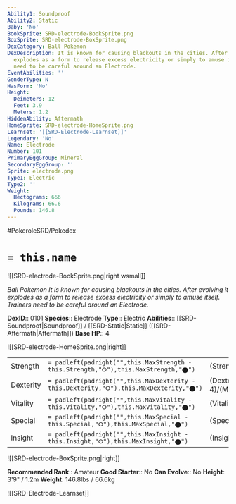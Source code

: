 ```yaml
---
Ability1: Soundproof
Ability2: Static
Baby: 'No'
BookSprite: SRD-electrode-BookSprite.png
BoxSprite: SRD-electrode-BoxSprite.png
DexCategory: Ball Pokemon
DexDescription: It is known for causing blackouts in the cities. After evolving it
  explodes as a form to release excess electricity or simply to amuse itself. Trainers
  need to be careful around an Electrode.
EventAbilities: ''
GenderType: N
HasForm: 'No'
Height:
  Deimeters: 12
  Feet: 3.9
  Meters: 1.2
HiddenAbility: Aftermath
HomeSprite: SRD-electrode-HomeSprite.png
Learnset: '[[SRD-Electrode-Learnset]]'
Legendary: 'No'
Name: Electrode
Number: 101
PrimaryEggGroup: Mineral
SecondaryEggGroup: ''
Sprite: electrode.png
Type1: Electric
Type2: ''
Weight:
  Hectograms: 666
  Kilograms: 66.6
  Pounds: 146.8
---
```


#PokeroleSRD/Pokedex

# `= this.name`

![[SRD-electrode-BookSprite.png|right wsmall]]

*Ball Pokemon*
*It is known for causing blackouts in the cities. After evolving it explodes as a form to release excess electricity or simply to amuse itself. Trainers need to be careful around an Electrode.*

**DexID**:: 0101
**Species**:: Electrode
**Type**:: Electric
**Abilities**:: [[SRD-Soundproof|Soundproof]] / [[SRD-Static|Static]] ([[SRD-Aftermath|Aftermath]])
**Base HP**:: 4

![[SRD-electrode-HomeSprite.png|right]]

|           |                                                                                        |                                          |
| --------- | -------------------------------------------------------------------------------------- | ---------------------------------------- |
| Strength  | `= padleft(padright("",this.MaxStrength - this.Strength,"⭘"),this.MaxStrength,"⬤")`    | (Strength::2)/(MaxStrength::4)   |
| Dexterity | `= padleft(padright("",this.MaxDexterity - this.Dexterity,"⭘"),this.MaxDexterity,"⬤")` | (Dexterity:: 4)/(MaxDexterity::8) |
| Vitality  | `= padleft(padright("",this.MaxVitality - this.Vitality,"⭘"),this.MaxVitality,"⬤")`    | (Vitality::2)/(MaxVitality::5)   |
| Special   | `= padleft(padright("",this.MaxSpecial - this.Special,"⭘"),this.MaxSpecial,"⬤")`       | (Special::2)/(MaxSpecial::5)     |
| Insight   | `= padleft(padright("",this.MaxInsight - this.Insight,"⭘"),this.MaxInsight,"⬤")`       | (Insight::2)/(MaxInsight::5)     |

![[SRD-electrode-BoxSprite.png|right]]

**Recommended Rank**:: Amateur
**Good Starter**:: No
**Can Evolve**:: No
**Height**: 3'9" / 1.2m
**Weight**: 146.8lbs / 66.6kg

![[SRD-Electrode-Learnset]]